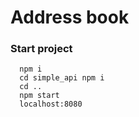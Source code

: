 # Address book
### Start project
```
  npm i
  cd simple_api npm i
  cd ..
  npm start
  localhost:8080
```
